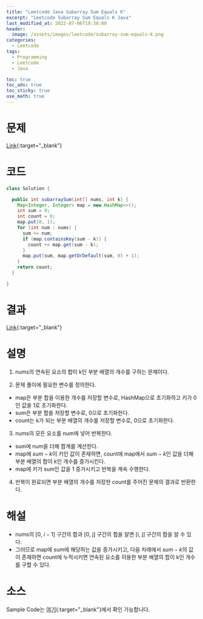 ```yaml
---
title: "Leetcode Java Subarray Sum Equals K"
excerpt: "Leetcode Subarray Sum Equals K Java"
last_modified_at: 2022-07-06T19:30:00
header:
  image: /assets/images/leetcode/subarray-sum-equals-k.png
categories:
  - Leetcode
tags:
  - Programming
  - Leetcode
  - Java

toc: true
toc_ads: true
toc_sticky: true
use_math: true
---
```

# 문제
[Link](https://leetcode.com/problems/subarray-sum-equals-k/){:target="_blank"}

# 코드
```java
class Solution {

  public int subarraySum(int[] nums, int k) {
    Map<Integer, Integer> map = new HashMap<>();
    int sum = 0;
    int count = 0;
    map.put(0, 1);
    for (int num : nums) {
      sum += num;
      if (map.containsKey(sum - k)) {
        count += map.get(sum - k);
      }
      map.put(sum, map.getOrDefault(sum, 0) + 1);
    }
    return count;
  }

}
```

# 결과
[Link](https://leetcode.com/submissions/detail/739951495/){:target="_blank"}

# 설명
1. nums의 연속된 요소의 합이 k인 부분 배열의 개수를 구하는 문제이다.

2. 문제 풀이에 필요한 변수를 정의한다.
- map은 부분 합을 이용한 개수를 저장할 변수로, HashMap으로 초기화하고 키가 0인 값을 1로 초기화한다.
- sum은 부분 합을 저장할 변수로, 0으로 초기화한다.
- count는 k가 되는 부분 배열의 개수를 저장할 변수로, 0으로 초기화한다.

3. nums의 모든 요소를 num에 넣어 반복한다.
- sum에 num을 더해 합계를 계산한다.
- map에 $sum - k$이 키인 값이 존재하면, count에 map에서 $sum - k$인 값을 더해 부분 배열의 합이 k인 개수를 증가시킨다.
- map에 키가 sum인 값을 1 증가시키고 반복을 계속 수행한다.

4. 반복이 완료되면 부분 배열의 개수를 저장한 count를 주어진 문제의 결과로 반환한다.

# 해설
- nums의 [0, $i - 1$] 구간의 합과 [0, j] 구간의 합을 알면 [i, j] 구간의 합을 알 수 있다.
- 그러므로 map에 sum에 해당하는 값을 증가시키고, 다음 차례에서 $sum - k$의 값이 존재하면 count에 누적시키면 연속된 요소를 이용한 부분 배열의 합이 k인 개수를 구할 수 있다.

# 소스
Sample Code는 [여기](https://github.com/GracefulSoul/leetcode/blob/master/src/main/java/gracefulsoul/problems/SubarraySumEqualsK.java){:target="_blank"}에서 확인 가능합니다.